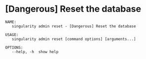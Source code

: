 # [Dangerous] Reset the database

```
NAME:
   singularity admin reset - [Dangerous] Reset the database

USAGE:
   singularity admin reset [command options] [arguments...]

OPTIONS:
   --help, -h  show help
```
